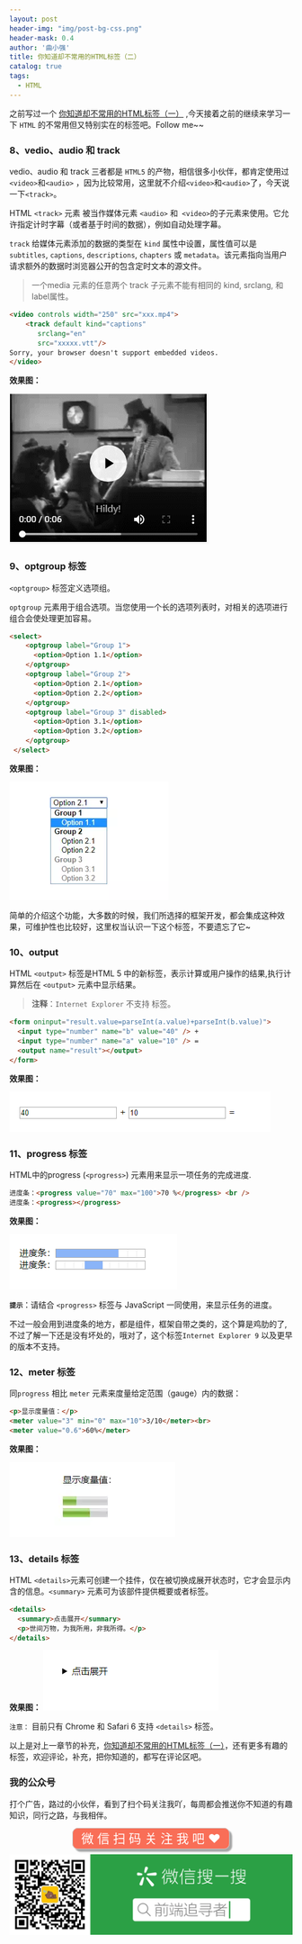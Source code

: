 ```yaml
---
layout: post
header-img: "img/post-bg-css.png"
header-mask: 0.4
author: '曲小强'
title: 你知道却不常用的HTML标签（二）
catalog: true
tags: 
  - HTML
---
```


之前写过一个 [你知道却不常用的HTML标签（一）](https://juejin.im/post/5d81a6b5f265da03ed1987b3) ,今天接着之前的继续来学习一下 `HTML` 的不常用但又特别实在的标签吧。Follow me~~

### 8、vedio、audio 和 track

vedio、audio 和 track 三者都是 `HTML5` 的产物，相信很多小伙伴，都肯定使用过`<video>`和`<audio>` ，因为比较常用，这里就不介绍`<video>`和`<audio>`了，今天说一下`<track>`。

HTML `<track>` 元素 被当作媒体元素 `<audio>` 和` <video>`的子元素来使用。它允许指定计时字幕（或者基于时间的数据），例如自动处理字幕。

`track` 给媒体元素添加的数据的类型在 `kind` 属性中设置，属性值可以是 `subtitles`, `captions`, `descriptions`, `chapters` 或 `metadata`。该元素指向当用户请求额外的数据时浏览器公开的包含定时文本的源文件。

> 一个media 元素的任意两个 track 子元素不能有相同的 kind, srclang, 和 label属性。

```html
<video controls width="250" src="xxx.mp4">
    <track default kind="captions"
       srclang="en"
       src="xxxxx.vtt"/>
Sorry, your browser doesn't support embedded videos.
</video>
```
**效果图：**

![](https://github.com/quhongqiang/quhongqiang.github.io/blob/master/img/_tu/htmltag1.gif?raw=true)

### 9、optgroup 标签

`<optgroup>` 标签定义选项组。

`optgroup` 元素用于组合选项。当您使用一个长的选项列表时，对相关的选项进行组合会使处理更加容易。
```html
<select>
    <optgroup label="Group 1">
      <option>Option 1.1</option>
    </optgroup> 
    <optgroup label="Group 2">
      <option>Option 2.1</option>
      <option>Option 2.2</option>
    </optgroup>
    <optgroup label="Group 3" disabled>
      <option>Option 3.1</option>
      <option>Option 3.2</option>
    </optgroup>
 </select>
```
**效果图：**

![](https://github.com/quhongqiang/quhongqiang.github.io/blob/master/img/_tu/htmltag2.jpg?raw=true)

简单的介绍这个功能，大多数的时候，我们所选择的框架开发，都会集成这种效果，可维护性也比较好，这里权当认识一下这个标签，不要遗忘了它~

### 10、output
HTML `<output>` 标签是HTML 5 中的新标签，表示计算或用户操作的结果,执行计算然后在 `<output>` 元素中显示结果。

> **注释**：`Internet Explorer` 不支持 标签。

```html
<form oninput="result.value=parseInt(a.value)+parseInt(b.value)">
  <input type="number" name="b" value="40" /> +
  <input type="number" name="a" value="10" /> =
  <output name="result"></output>
</form>
```
**效果图：**

![](https://github.com/quhongqiang/quhongqiang.github.io/blob/master/img/_tu/htmltag3.gif?raw=true)

### 11、progress 标签
HTML中的progress (`<progress>`) 元素用来显示一项任务的完成进度.

```html
进度条：<progress value="70" max="100">70 %</progress> <br />
进度条：<progress></progress>
```
**效果图：**

![](https://github.com/quhongqiang/quhongqiang.github.io/blob/master/img/_tu/htmltag4.gif?raw=true)

**`提示`**：请结合 `<progress>` 标签与 JavaScript 一同使用，来显示任务的进度。

不过一般会用到进度条的地方，都是组件，框架自带之类的，这个算是鸡肋的了,不过了解一下还是没有坏处的，哦对了，这个标签`Internet Explorer 9` 以及更早的版本不支持。

### 12、meter 标签
同`progress` 相比 `meter` 元素来度量给定范围（gauge）内的数据：
```html
<p>显示度量值：</p>
<meter value="3" min="0" max="10">3/10</meter><br>
<meter value="0.6">60%</meter>
```
**效果图：**

![](https://github.com/quhongqiang/quhongqiang.github.io/blob/master/img/_tu/htmltag5.jpg?raw=true)
### 13、details 标签
HTML `<details>`元素可创建一个挂件，仅在被切换成展开状态时，它才会显示内含的信息。`<summary>` 元素可为该部件提供概要或者标签。
```html
<details>
  <summary>点击展开</summary>
  <p>世间万物，为我所用，非我所得。</p>
</details>
```
**效果图：**
![](https://github.com/quhongqiang/quhongqiang.github.io/blob/master/img/_tu/htmltag6.gif?raw=true)

`注意：` 目前只有 Chrome 和 Safari 6 支持 `<details>` 标签。



以上是对上一章节的补充，[你知道却不常用的HTML标签（一）](https://juejin.im/post/5d81a6b5f265da03ed1987b3)，还有更多有趣的标签，欢迎评论，补充，把你知道的，都写在评论区吧。

### 我的公众号

打个广告，路过的小伙伴，看到了扫个码关注我吖，每周都会推送你不知道的有趣知识，同行之路，与我相伴。
<div style="text-align: center;"><span style="padding: 5px 15px;font-size: 22px;color: #fff;border: 1px solid #ccc;border-radius: 10px;background-color: rgb(249, 110, 87);box-shadow: rgb(165, 165, 165) 0.2em 0.2em 0.1em;">微 信 扫 码 关 注 我 吧 ❤</span></div>

![](https://github.com/quhongqiang/quhongqiang.github.io/blob/master/img/_posts/17.png?raw=true)

